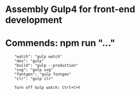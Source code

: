 # Assembly Gulp4 for front-end development

# Commends: npm run "..."

    	"watch": "gulp watch"
    	"dev": "gulp"
    	"build": "gulp --production"
    	"svg": "gulp svg"
    	"fontgen": "gulp fontgen"
    	"clr": "gulp clr"

    	Turn off Gulp watch: Ctrl+C+Y
